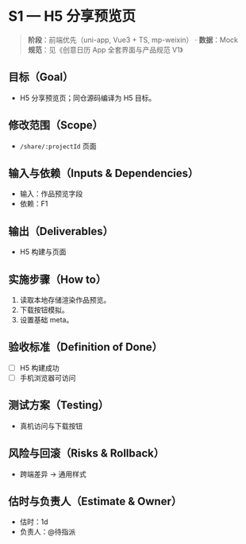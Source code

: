 # S1 — H5 分享预览页

> **阶段**：前端优先（uni-app, Vue3 + TS, mp-weixin） · **数据**：Mock  
> **规范**：见《创意日历 App 全套界面与产品规范 V1》

## 目标（Goal）
- H5 分享预览页；同仓源码编译为 H5 目标。

## 修改范围（Scope）
- `/share/:projectId` 页面

## 输入与依赖（Inputs & Dependencies）
- 输入：作品预览字段
- 依赖：F1

## 输出（Deliverables）
- H5 构建与页面

## 实施步骤（How to）
1. 读取本地存储渲染作品预览。
2. 下载按钮模拟。
3. 设置基础 meta。

## 验收标准（Definition of Done）
- [ ] H5 构建成功
- [ ] 手机浏览器可访问

## 测试方案（Testing）
- 真机访问与下载按钮

## 风险与回滚（Risks & Rollback）
- 跨端差异 → 通用样式

## 估时与负责人（Estimate & Owner）
- 估时：1d
- 负责人：@待指派
